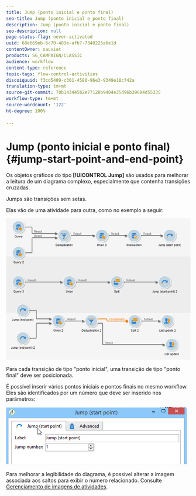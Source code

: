 ```yaml
---
title: Jump (ponto inicial e ponto final)
seo-title: Jump (ponto inicial e ponto final)
description: Jump (ponto inicial e ponto final)
seo-description: null
page-status-flag: never-activated
uuid: 68e669eb-6c70-483e-afb7-7340225a6e1d
contentOwner: sauviat
products: SG_CAMPAIGN/CLASSIC
audience: workflow
content-type: reference
topic-tags: flow-control-activities
discoiquuid: f3cd5409-c301-4580-96e3-9349e18cf42a
translation-type: tm+mt
source-git-commit: 70b143445b2e77128b9404e35d96b39694d55335
workflow-type: tm+mt
source-wordcount: '122'
ht-degree: 100%

---
```



# Jump (ponto inicial e ponto final){#jump-start-point-and-end-point}

Os objetos gráficos do tipo **[!UICONTROL Jump]** são usados para melhorar a leitura de um diagrama complexo, especialmente que contenha transições cruzadas.

Jumps são transições sem setas.

Elas vão de uma atividade para outra, como no exemplo a seguir:

![](assets/s_user_segmentation_jump_sample.png)

Para cada transição de tipo &quot;ponto inicial&quot;, uma transição de tipo &quot;ponto final&quot; deve ser posicionada.

É possível inserir vários pontos iniciais e pontos finais no mesmo workflow. Eles são identificados por um número que deve ser inserido nos parâmetros:

![](assets/s_user_segmentation_jump_in.png)

Para melhorar a legibilidade do diagrama, é possível alterar a imagem associada aos saltos para exibir o número relacionado. Consulte [Gerenciamento de imagens de atividades](../../workflow/using/managing-activity-images.md).
